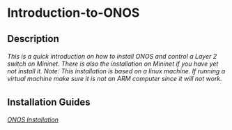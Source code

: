 # Introduction-to-ONOS
## Description
###### This is a quick introduction on how to install ONOS and control a Layer 2 switch on Mininet. There is also the installation on Mininet if you have yet not install it. *Note: This installation is based on a linux machine. If running a virtual machine make sure it is not an ARM computer since it will not work.*
## Installation Guides
###### [ONOS Installation](https://../ONOS_Installation)